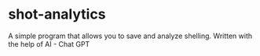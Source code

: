 # shot-analytics
A simple program that allows you to save and analyze shelling. Written with the help of AI - Chat GPT
